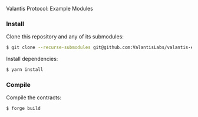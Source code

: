 Valantis Protocol: Example Modules

### Install

Clone this repository and any of its submodules:

```sh
$ git clone --recurse-submodules git@github.com:ValantisLabs/valantis-examples.git
```

Install dependencies:

```sh
$ yarn install
```

### Compile

Compile the contracts:

```sh
$ forge build
```
